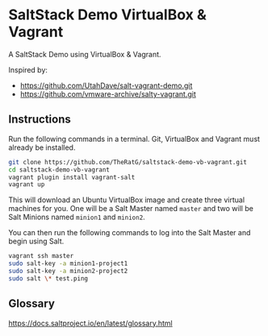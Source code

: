 # SaltStack Demo VirtualBox & Vagrant

A SaltStack Demo using VirtualBox & Vagrant.

Inspired by: 
* https://github.com/UtahDave/salt-vagrant-demo.git
* https://github.com/vmware-archive/salty-vagrant.git


## Instructions

Run the following commands in a terminal. Git, VirtualBox and Vagrant must
already be installed.

```bash
git clone https://github.com/TheRatG/saltstack-demo-vb-vagrant.git
cd saltstack-demo-vb-vagrant
vagrant plugin install vagrant-salt
vagrant up
```

This will download an Ubuntu  VirtualBox image and create three virtual
machines for you. One will be a Salt Master named `master` and two will be Salt
Minions named `minion1` and `minion2`.

You can then run the following commands to log into the Salt Master and begin
using Salt.

```bash
vagrant ssh master
sudo salt-key -a minion1-project1
sudo salt-key -a minion2-project2
sudo salt \* test.ping
```

## Glossary

https://docs.saltproject.io/en/latest/glossary.html